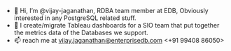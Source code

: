 - 👋 Hi, I’m @vijay-jaganathan, RDBA team member at EDB, Obviously interested in any PostgreSQL related stuff. 
- 🌱 I create/migrate Tableau dashboards for a SIO team that put together the metrics data of the Databases we support.
- 📫 reach me at vijay.jaganathan@enterprisedb.com <+91 99408 86050>

<!---
vijay-jaganathan/vijay-jaganathan is a ✨ special ✨ repository because its `README.md` (this file) appears on your GitHub profile.
You can click the Preview link to take a look at your changes.
--->
